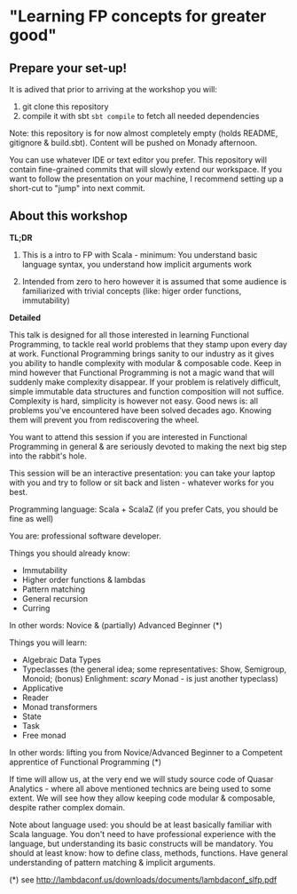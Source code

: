 # "Learning FP concepts for greater good"

## Prepare your set-up!

It is adived that prior to arriving at the workshop you will:

1. git clone this repository
2. compile it with sbt `sbt compile` to fetch all needed dependencies

Note: this repository is  for now almost completely empty (holds README, gitignore & build.sbt). Content will be pushed on Monady afternoon.

You can use whatever IDE or text editor you prefer. 
This repository will contain fine-grained commits that will slowly extend our workspace. If you want to follow the presentation on your machine, I recommend setting up a short-cut to "jump" into next commit.

## About this workshop

__TL;DR__

1. This is a intro to FP with Scala - minimum: You understand basic language syntax, you understand how implicit arguments work

2. Intended from zero to hero however it is assumed that some audience is familiarized with trivial concepts
(like: higer order functions, immutability)

__Detailed__

This talk is designed for all those interested in learning Functional Programming, to tackle real world problems that they stamp upon every day at work. Functional Programming brings sanity to our industry as it gives you ability to handle complexity with modular & composable code.
Keep in mind however that Functional Programming is not a magic wand that will suddenly make complexity disappear. If your problem is relatively difficult, simple immutable data structures and function composition will not suffice. Complexity is hard, simplicity is however not easy. Good news is: all problems you've encountered have been solved decades ago. Knowing them will prevent you from rediscovering the wheel.

You want to attend this session if you are interested in Functional Programming in general & are seriously devoted to making the next big step into the rabbit's hole.

This session will be an interactive presentation: you can take your laptop with you and try to follow or sit back and listen - whatever works for you best.

Programming language: Scala + ScalaZ (if you prefer Cats, you should be fine as well)

You are: professional software developer.

Things you should already know:

- Immutability
- Higher order functions & lambdas
- Pattern matching
- General recursion
- Curring

In other words: Novice & (partially) Advanced Beginner (*)

Things you will learn:
- Algebraic Data Types
-  Typeclasses (the general idea; some representatives: Show, Semigroup, Monoid; (bonus) Enlighment: *scary* Monad - is just another typeclass)
- Applicative 
- Reader
- Monad transformers
- State
- Task
- Free monad

In other words: lifting you from Novice/Advanced Beginner to a Competent apprentice of Functional Programming (*)

If time will allow us, at the very end we will study source code of Quasar Analytics - where all above mentioned technics are being used to some extent. We will see how they allow keeping code modular & composable, despite rather complex domain.

Note about language used: you should be at least basically familiar with Scala language. You don't need to have professional experience with the language, but understanding its basic constructs will be mandatory. You should at least know: how to define class, methods, functions. Have general understanding of pattern matching & implicit arguments.

(*) see http://lambdaconf.us/downloads/documents/lambdaconf_slfp.pdf
